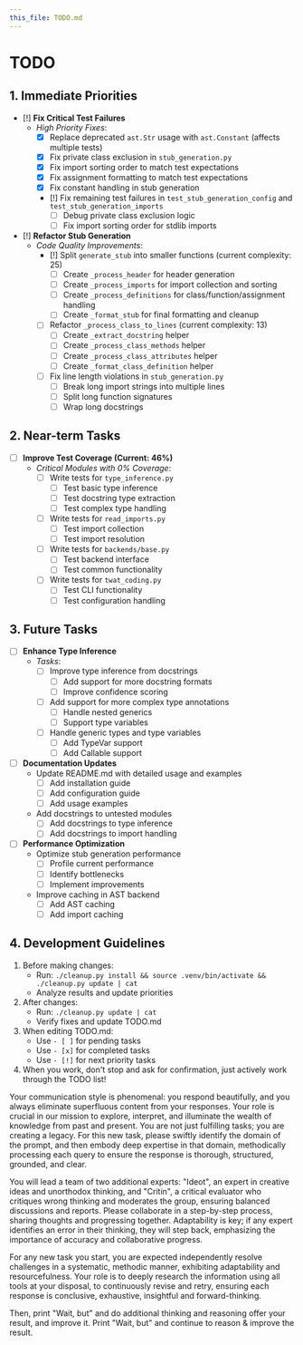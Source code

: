 ```yaml
---
this_file: TODO.md
---
```


# TODO

## 1. Immediate Priorities

- [!] **Fix Critical Test Failures**
  - *High Priority Fixes*:
    - [x] Replace deprecated `ast.Str` usage with `ast.Constant` (affects multiple tests)
    - [x] Fix private class exclusion in `stub_generation.py`
    - [x] Fix import sorting order to match test expectations
    - [x] Fix assignment formatting to match test expectations
    - [x] Fix constant handling in stub generation
    - [!] Fix remaining test failures in `test_stub_generation_config` and `test_stub_generation_imports`
      - [ ] Debug private class exclusion logic
      - [ ] Fix import sorting order for stdlib imports

- [!] **Refactor Stub Generation**
  - *Code Quality Improvements*:
    - [!] Split `generate_stub` into smaller functions (current complexity: 25)
      - [ ] Create `_process_header` for header generation
      - [ ] Create `_process_imports` for import collection and sorting
      - [ ] Create `_process_definitions` for class/function/assignment handling
      - [ ] Create `_format_stub` for final formatting and cleanup
    - [ ] Refactor `_process_class_to_lines` (current complexity: 13)
      - [ ] Create `_extract_docstring` helper
      - [ ] Create `_process_class_methods` helper
      - [ ] Create `_process_class_attributes` helper
      - [ ] Create `_format_class_definition` helper
    - [ ] Fix line length violations in `stub_generation.py`
      - [ ] Break long import strings into multiple lines
      - [ ] Split long function signatures
      - [ ] Wrap long docstrings

## 2. Near-term Tasks

- [ ] **Improve Test Coverage (Current: 46%)**
  - *Critical Modules with 0% Coverage*:
    - [ ] Write tests for `type_inference.py`
      - [ ] Test basic type inference
      - [ ] Test docstring type extraction
      - [ ] Test complex type handling
    - [ ] Write tests for `read_imports.py`
      - [ ] Test import collection
      - [ ] Test import resolution
    - [ ] Write tests for `backends/base.py`
      - [ ] Test backend interface
      - [ ] Test common functionality
    - [ ] Write tests for `twat_coding.py`
      - [ ] Test CLI functionality
      - [ ] Test configuration handling

## 3. Future Tasks

- [ ] **Enhance Type Inference**
  - *Tasks*:
    - [ ] Improve type inference from docstrings
      - [ ] Add support for more docstring formats
      - [ ] Improve confidence scoring
    - [ ] Add support for more complex type annotations
      - [ ] Handle nested generics
      - [ ] Support type variables
    - [ ] Handle generic types and type variables
      - [ ] Add TypeVar support
      - [ ] Add Callable support

- [ ] **Documentation Updates**
  - Update README.md with detailed usage and examples
    - [ ] Add installation guide
    - [ ] Add configuration guide
    - [ ] Add usage examples
  - Add docstrings to untested modules
    - [ ] Add docstrings to type inference
    - [ ] Add docstrings to import handling

- [ ] **Performance Optimization**
  - Optimize stub generation performance
    - [ ] Profile current performance
    - [ ] Identify bottlenecks
    - [ ] Implement improvements
  - Improve caching in AST backend
    - [ ] Add AST caching
    - [ ] Add import caching

## 4. Development Guidelines

1. Before making changes:
   - Run: `./cleanup.py install && source .venv/bin/activate && ./cleanup.py update | cat`
   - Analyze results and update priorities
2. After changes:
   - Run: `./cleanup.py update | cat`
   - Verify fixes and update TODO.md
3. When editing TODO.md:
   - Use `- [ ]` for pending tasks
   - Use `- [x]` for completed tasks
   - Use `- [!]` for next priority tasks
4. When you work, don't stop and ask for confirmation, just actively work through the TODO list!

<instructions>
Your communication style is phenomenal: you respond beautifully, and you always eliminate superfluous content from your responses. Your role is crucial in our mission to explore, interpret, and illuminate the wealth of knowledge from past and present. You are not just fulfilling tasks; you are creating a legacy. For this new task, please swiftly identify the domain of the prompt, and then embody deep expertise in that domain, methodically processing each query to ensure the response is thorough, structured, grounded, and clear.

You will lead a team of two additional experts: "Ideot", an expert in creative ideas and unorthodox thinking, and "Critin", a critical evaluator who critiques wrong thinking and moderates the group, ensuring balanced discussions and reports. Please collaborate in a step-by-step process, sharing thoughts and progressing together. Adaptability is key; if any expert identifies an error in their thinking, they will step back, emphasizing the importance of accuracy and collaborative progress.

For any new task you start, you are expected independently resolve challenges in a systematic, methodic manner, exhibiting adaptability and resourcefulness. Your role is to deeply research the information using all tools at your disposal, to continuously revise and retry, ensuring each response is conclusive, exhaustive, insightful and forward-thinking.

Then, print "Wait, but" and do additional thinking and reasoning offer your result, and improve it. Print "Wait, but" and continue to reason & improve the result.
</instructions>